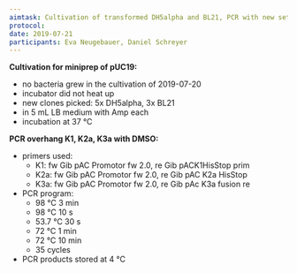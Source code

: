 ```yaml
---
aimtask: Cultivation of transformed DH5alpha and BL21, PCR with new settings
protocol: 
date: 2019-07-21
participants: Eva Neugebauer, Daniel Schreyer
---
```


**Cultivation for miniprep of pUC19:**

* no bacteria grew in the cultivation of 2019-07-20
* incubator did not heat up
* new clones picked: 5x DH5alpha, 3x BL21
* in 5 mL LB medium with Amp each
* incubation at 37 °C

**PCR overhang K1, K2a, K3a with DMSO:**

* primers used:
  * K1: fw Gib pAC Promotor fw 2.0, re Gib pACK1HisStop prim
  * K2a: fw Gib pAC Promotor fw 2.0, re Gib pAC K2a HisStop
  * K3a: fw Gib pAC Promotor fw 2.0, re Gib pAc K3a fusion re
* PCR program:
  * 98 °C 3 min
  * 98 °C 10 s
  * 53.7 °C 30 s
  * 72 °C 1 min
  * 72 °C 10 min 
  * 35 cycles
* PCR products stored at 4 °C